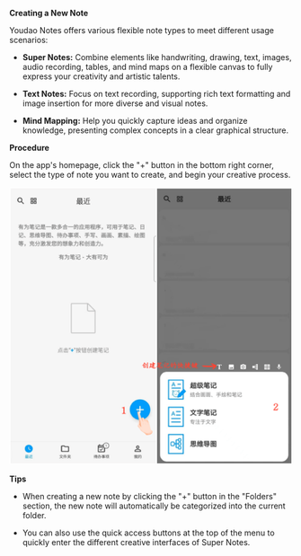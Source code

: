 
**Creating a New Note**

Youdao Notes offers various flexible note types to meet different usage scenarios:

- **Super Notes:** Combine elements like handwriting, drawing, text, images, audio recording, tables, and mind maps on a flexible canvas to fully express your creativity and artistic talents.

- **Text Notes:** Focus on text recording, supporting rich text formatting and image insertion for more diverse and visual notes.

- **Mind Mapping:** Help you quickly capture ideas and organize knowledge, presenting complex concepts in a clear graphical structure.

**Procedure**

On the app's homepage, click the "+" button in the bottom right corner, select the type of note you want to create, and begin your creative process.

![new_note](imgs/new_note01.png)

**Tips**

- When creating a new note by clicking the "+" button in the "Folders" section, the new note will automatically be categorized into the current folder.

- You can also use the quick access buttons at the top of the menu to quickly enter the different creative interfaces of Super Notes.